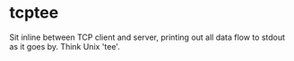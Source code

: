 tcptee
======

Sit inline between TCP client and server, printing out all data flow to stdout as it goes by. Think Unix 'tee'.
